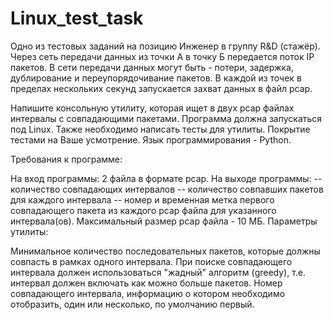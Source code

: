 # Linux_test_task
Одно из тестовых заданий на позицию Инженер в группу R&amp;D (стажёр).
Через сеть передачи данных из точки А в точку Б передается поток IP пакетов. В сети передачи данных могут быть - потери, задержка, дублирование и переупорядочивание пакетов. В каждой из точек в пределах нескольких секунд запускается захват данных в файл pcap.

Напишите консольную утилиту, которая ищет в двух pcap файлах интервалы с совпадающими пакетами.
Программа должна запускаться под Linux. Также необходимо написать тесты для утилиты. Покрытие тестами на Ваше усмотрение. Язык программирования - Python.

Требования к программе:

На вход программы: 2 файла в формате pcap.
На выходе программы:
-- количество совпадающих интервалов
-- количество совпавших пакетов для каждого интервала
-- номер и временная метка первого совпадающего пакета из каждого pcap файла для указанного интервала(ов).
Максимальный размер pcap файла - 10 МБ.
Параметры утилиты:

Минимальное количество последовательных пакетов, которые должны совпасть в рамках одного интервала. При поиске совпадающего интервала должен использоваться "жадный" алгоритм (greedy), т.е. интервал должен включать как можно больше пакетов.
Номер совпадающего интервала, информацию о котором необходимо отобразить, один или несколько, по умолчанию первый.
